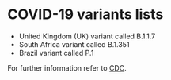 # COVID-19 variants lists
- United Kingdom (UK) variant called B.1.1.7
- South Africa variant called B.1.351
- Brazil variant called P.1

For further information refer to [CDC](https://www.cdc.gov/coronavirus/2019-ncov/transmission/variant.html).
